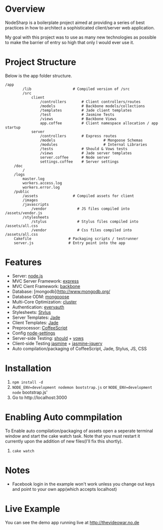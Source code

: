 # Overview

NodeSharp is a boilerplate project aimed at providing a series of best practices in how to architect a sophisticated client/server web application.

My goal with this project was to use as many new technologies as possible to make the barrier of entry so high that only I would ever use it.

# Project Structure
Below is the app folder structure. 

    /app
			/lib                   # Compiled version of /src
			/src
				client
					/controllers       # Client controllers/routes
					/models            # Backbone models/collections
					/templates         # Jade client templates
					/test              # Jasmine Tests
					/views             # Backbone Views
					app.coffee         # Client namespace allocation / app startup
				server
					/controllers       # Express routes
					/models						 # Mongoose Schemas
					/modules					 # Internal Libraries
					/tests             # Should & Vows tests
					/views             # Jade server templates
					server.coffee      # Node server
					settings.coffee    # Server settings
		/doc
			/
		/logs
			master.log
			workers.access.log
			workers.error.log
		/public            
			/assets                # Compiled assets for client
			/images
			/javascripts
				/vendor              # JS files compiled into /assets/vendor.js
			/stylesheets
				/stylus              # Stylus files compiled into /assets/all.css
				/vendor              # Css files compiled into /assets/all.css
		Cakefile                 # Packaging scripts / testrunner
		server.js                # Entry point into the app


# Features

* Server: [node.js](http://nodejs.org/) 
* MVC Server Framework: [express](http://nodejs.org/) 
* MVC Cient Framework: [backbone](http://documentcloud.github.com/backbone/)
* Database: [mongodb](http://www.mongodb.org/
* Database ODM: [mongooose](http://mongoosejs.com/)
* Multi-Core Optimization: [cluster](http://learnboost.github.com/cluster/)
* Authentication: [everyauth](https://github.com/bnoguchi/everyauth)
* Stylesheets: [Stylus](http://learnboost.github.com/stylus/)
* Server Templates: [Jade](http://jade-lang.com/)
* Client Templates: [Jade](http://jade-lang.com/)
* Preprocessor: [CoffeeScript](http://jashkenas.github.com/coffee-script/)
* Config [node-settings](https://github.com/mgutz/node-settings)
* Server-side Testing: [should](https://github.com/visionmedia/should.js) + [vows](http://vowsjs.org/)
* Client-side Testing [jasmine](http://pivotal.github.com/jasmine/) + [jasmine-jquery](https://github.com/velesin/jasmine-jquery)
* Auto compilation/packaging of CoffeeScript, Jade, Stylus, JS, CSS

# Installation

1. `npm install -d`
1. `NODE_ENV=development nodemon bootstrap.js` or `NODE_ENV=development node` bootstrap.js'
1. Go to http://localhost:3000

# Enabling Auto commpilation 
To Enable auto compilation/packaging of assets open a seperate terminal window and start the cake watch task. Note that you must restart it currently upon the addition of new files(I'll fix this shortly).

1. `cake watch`

# Notes
* Facebook login in the example won't work unless you change out keys and point to your own app(which accepts localhost)

# Live Example
You can see the demo app running live at
http://thevideowar.no.de





